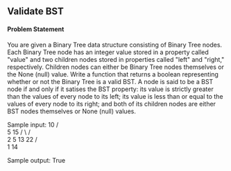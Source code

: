 ## Validate BST

#### Problem Statement

You are given a Binary Tree data structure consisting of Binary Tree nodes. Each Binary Tree node has an integer value stored in a property called "value" and two
children nodes stored in properties called "left" and "right," respectively. Children nodes can either be Binary Tree nodes themselves or the None (null) value. Write a function that returns a boolean representing whether or not the Binary Tree is a valid BST. A node is said to be a BST node if and only if it satises the BST
property: its value is strictly greater than the values of every node to its left; its value is less than or equal to the values of every node to its right; and both of its
children nodes are either BST nodes themselves or None (null) values.

Sample input:
10
/ \
 5 15
/ \ / \
 2 5 13 22
/ \
 1 14
  
Sample output: True
